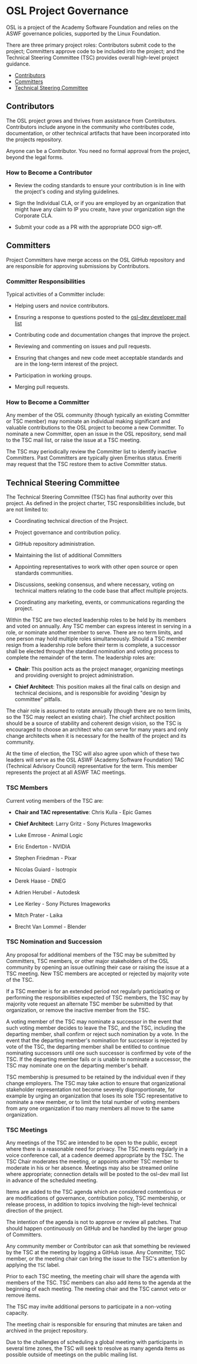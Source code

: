 <!-- SPDX-License-Identifier: CC-BY-4.0 -->
<!-- Copyright Contributors to the Open Shading Language Project. -->

# OSL Project Governance

OSL is a project of the Academy Software Foundation and relies on the ASWF
governance policies, supported by the Linux Foundation.

There are three primary project roles: Contributors submit code to the
project; Committers approve code to be included into the project; and the
Technical Steering Committee (TSC) provides overall high-level project
guidance.

* [Contributors](#Contributors)
* [Committers](#Committers)
* [Technical Steering Committee](#Technical-Steering-Committee)

## Contributors

The OSL project grows and thrives from assistance from Contributors.
Contributors include anyone in the community who contributes code,
documentation, or other technical artifacts that have been incorporated into
the projects repository.

Anyone can be a Contributor. You need no formal approval from the project,
beyond the legal forms.

### How to Become a Contributor

* Review the coding standards to ensure your contribution is in line
  with the project's coding and styling guidelines.

* Sign the Individual CLA, or if you are employed by an organization that
  might have any claim to IP you create, have your organization sign the
  Corporate CLA.

* Submit your code as a PR with the appropriate DCO sign-off.

## Committers

Project Committers have merge access on the OSL GitHub repository
and are responsible for approving submissions by Contributors.

### Committer Responsibilities

Typical activities of a Committer include:

* Helping users and novice contributors.

* Ensuring a response to questions posted to the
  [osl-dev developer mail list](https://lists.aswf.io/g/osl-dev)

* Contributing code and documentation changes that improve the project.

* Reviewing and commenting on issues and pull requests.

* Ensuring that changes and new code meet acceptable standards and are in
  the long-term interest of the project.

* Participation in working groups.

* Merging pull requests.

### How to Become a Committer

Any member of the OSL community (though typically an existing Committer or
TSC member) may nominate an individual making significant and valuable
contributions to the OSL project to become a new Committer. To nominate a
new Committer, open an issue in the OSL repository, send mail to the TSC
mail list, or raise the issue at a TSC meeting.

The TSC may periodically review the Committer list to identify inactive
Committers. Past Committers are typically given Emeritus status. Emeriti may
request that the TSC restore them to active Committer status.

## Technical Steering Committee

The Technical Steering Committee (TSC) has final authority over this
project. As defined in the project charter, TSC responsibilities include,
but are not limited to:

* Coordinating technical direction of the Project.

* Project governance and contribution policy.

* GitHub repository administration.

* Maintaining the list of additional Committers

* Appointing representatives to work with other open source or open
  standards communities.

* Discussions, seeking consensus, and where necessary, voting on technical
  matters relating to the code base that affect multiple projects.

* Coordinating any marketing, events, or communications regarding the
  project.

Within the TSC are two elected leadership roles to be held by its members
and voted on annually. Any TSC member can express interest in serving in a
role, or nominate another member to serve. There are no term limits, and one
person may hold multiple roles simultaneously. Should a TSC member resign
from a leadership role before their term is complete, a successor shall be
elected through the standard nomination and voting process to complete the
remainder of the term. The leadership roles are:

* **Chair**: This position acts as the project manager, organizing meetings
  and providing oversight to project administration.

* **Chief Architect**: This position makes all the final calls on design and
  technical decisions, and is responsible for avoiding "design by committee"
  pitfalls.

The chair role is assumed to rotate annually (though there are no term
limits, so the TSC may reelect an existing chair). The chief architect
position should be a source of stability and coherent design vision, so the
TSC is encouraged to choose an architect who can serve for many years and
only change architects when it is necessary for the health of the project
and its community.

At the time of election, the TSC will also agree upon which of these two
leaders will serve as the OSL ASWF (Academy Software Foundation) TAC
(Technical Advisory Council) representative for the term. This member
represents the project at all ASWF TAC meetings.

### TSC Members

Current voting members of the TSC are:

* **Chair and TAC representative**: Chris Kulla - Epic Games
* **Chief Architect**: Larry Gritz - Sony Pictures Imageworks

* Luke Emrose - Animal Logic
* Eric Enderton - NVIDIA
* Stephen Friedman - Pixar
* Nicolas Guiard - Isotropix
* Derek Haase - DNEG
* Adrien Herubel - Autodesk
* Lee Kerley - Sony Pictures Imageworks
* Mitch Prater - Laika
* Brecht Van Lommel - Blender

### TSC Nomination and Succession

Any proposal for additional members of the TSC may be submitted by
Committers, TSC members, or other major stakeholders of the OSL community by
opening an issue outlining their case or raising the issue at a TSC meeting.
New TSC members are accepted or rejected by majority vote of the TSC.

If a TSC member is for an extended period not regularly participating or
performing the responsibilities expected of TSC members, the TSC may by
majority vote request an alternate TSC member be submitted by that
organization, or remove the inactive member from the TSC.

A voting member of the TSC may nominate a successor in the event that such
voting member decides to leave the TSC, and the TSC, including the departing
member, shall confirm or reject such nomination by a vote. In the event that
the departing member's nomination for successor is rejected by vote of the
TSC, the departing member shall be entitled to continue nominating
successors until one such successor is confirmed by vote of the TSC. If the
departing member fails or is unable to nominate a successor, the TSC may
nominate one on the departing member's behalf.

TSC membership is presumed to be retained by the individual even if they
change employers. The TSC may take action to ensure that organizational
stakeholder representation not become severely disproportionate, for example
by urging an organization that loses its sole TSC representative to nominate
a new member, or to limit the total number of voting members from any one
organization if too many members all move to the same organization.

### TSC Meetings

Any meetings of the TSC are intended to be open to the public, except where
there is a reasonable need for privacy. The TSC meets regularly in a voice
conference call, at a cadence deemed appropriate by the TSC. The TSC Chair
moderates the meeting, or appoints another TSC member to moderate in his or
her absence. Meetings may also be streamed online where appropriate;
connection details will be posted to the osl-dev mail list in advance of the
scheduled meeting.

Items are added to the TSC agenda which are considered contentious or are
modifications of governance, contribution policy, TSC membership, or release
process, in addition to topics involving the high-level technical direction
of the project.

The intention of the agenda is not to approve or review all patches. That
should happen continuously on GitHub and be handled by the larger group of
Committers.

Any community member or Contributor can ask that something be reviewed by
the TSC at the meeting by logging a GitHub issue. Any Committer, TSC member,
or the meeting chair can bring the issue to the TSC's attention by applying
the `TSC` label.

Prior to each TSC meeting, the meeting chair will share the agenda with
members of the TSC. TSC members can also add items to the agenda at the
beginning of each meeting. The meeting chair and the TSC cannot veto or
remove items.

The TSC may invite additional persons to participate in a non-voting
capacity.

The meeting chair is responsible for ensuring that minutes are taken and
archived in the project repository.

Due to the challenges of scheduling a global meeting with participants in
several time zones, the TSC will seek to resolve as many agenda items as
possible outside of meetings on the public mailing list.

